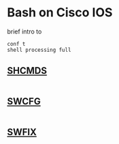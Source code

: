 # Bash on Cisco IOS   
brief intro to   
```
conf t
shell processing full
```


## [ SHCMDS ]()
```Bash

```   

## [ SWCFG ](https://github.com/plmcdowe/Cisco-and-Bash/blob/b8ec35e9fc6876c00d25d746d1dbb7792a7b0706/SWCFG.sh)
```Bash

```   


## [ SWFIX ](https://github.com/plmcdowe/Cisco-and-Bash/blob/b8ec35e9fc6876c00d25d746d1dbb7792a7b0706/SWFIX.sh)
```Bash

```   
